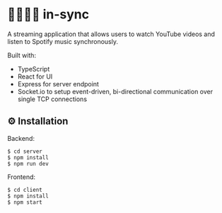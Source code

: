# 👨‍💻👩‍💻 in-sync

A streaming application that allows users to watch YouTube videos and listen to Spotify music synchronously.

Built with:

- TypeScript
- React for UI
- Express for server endpoint
- Socket.io to setup event-driven, bi-directional communication over single TCP connections

## ⚙️ Installation

Backend:

```
$ cd server
$ npm install
$ npm run dev
```

Frontend:

```
$ cd client
$ npm install
$ npm start
```
